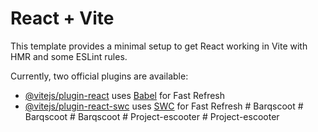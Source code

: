 # React + Vite

This template provides a minimal setup to get React working in Vite with HMR and some ESLint rules.

Currently, two official plugins are available:

- [@vitejs/plugin-react](https://github.com/vitejs/vite-plugin-react/blob/main/packages/plugin-react/README.md) uses [Babel](https://babeljs.io/) for Fast Refresh
- [@vitejs/plugin-react-swc](https://github.com/vitejs/vite-plugin-react-swc) uses [SWC](https://swc.rs/) for Fast Refresh
#   B a r q s c o o t  
 #   B a r q s c o o t  
 #   B a r q s c o o t  
 #   P r o j e c t - e s c o o t e r  
 #   P r o j e c t - e s c o o t e r  
 